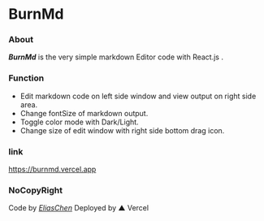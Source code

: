 # BurnMd

### About
***BurnMd***  is the very simple markdown Editor code with React.js .

### Function
- Edit markdown code on left side window and view output on right side area.
- Change fontSize of markdown output.
- Toggle color mode with Dark/Light.
- Change size of edit window with right side bottom drag icon.

### link
https://burnmd.vercel.app

### NoCopyRight
Code by [*EliasChen*](https://eliaschenabout.vercel.app)
Deployed by ▲ Vercel
